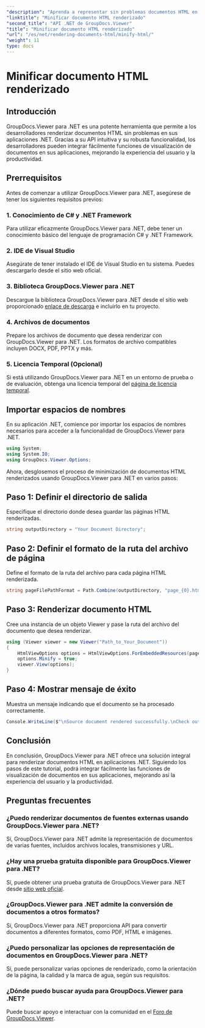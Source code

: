 ```yaml
---
"description": "Aprenda a representar sin problemas documentos HTML en aplicaciones .NET utilizando GroupDocs.Viewer para .NET."
"linktitle": "Minificar documento HTML renderizado"
"second_title": "API .NET de GroupDocs.Viewer"
"title": "Minificar documento HTML renderizado"
"url": "/es/net/rendering-documents-html/minify-html/"
"weight": 11
type: docs
---
```

# Minificar documento HTML renderizado

## Introducción
GroupDocs.Viewer para .NET es una potente herramienta que permite a los desarrolladores renderizar documentos HTML sin problemas en sus aplicaciones .NET. Gracias a su API intuitiva y su robusta funcionalidad, los desarrolladores pueden integrar fácilmente funciones de visualización de documentos en sus aplicaciones, mejorando la experiencia del usuario y la productividad.
## Prerrequisitos
Antes de comenzar a utilizar GroupDocs.Viewer para .NET, asegúrese de tener los siguientes requisitos previos:
### 1. Conocimiento de C# y .NET Framework
Para utilizar eficazmente GroupDocs.Viewer para .NET, debe tener un conocimiento básico del lenguaje de programación C# y .NET Framework.
### 2. IDE de Visual Studio
Asegúrate de tener instalado el IDE de Visual Studio en tu sistema. Puedes descargarlo desde el sitio web oficial.
### 3. Biblioteca GroupDocs.Viewer para .NET
Descargue la biblioteca GroupDocs.Viewer para .NET desde el sitio web proporcionado [enlace de descarga](https://releases.groupdocs.com/viewer/net/) e incluirlo en tu proyecto.
### 4. Archivos de documentos
Prepare los archivos de documento que desea renderizar con GroupDocs.Viewer para .NET. Los formatos de archivo compatibles incluyen DOCX, PDF, PPTX y más.
### 5. Licencia Temporal (Opcional)
Si está utilizando GroupDocs.Viewer para .NET en un entorno de prueba o de evaluación, obtenga una licencia temporal del [página de licencia temporal](https://purchase.groupdocs.com/temporary-license/).

## Importar espacios de nombres
En su aplicación .NET, comience por importar los espacios de nombres necesarios para acceder a la funcionalidad de GroupDocs.Viewer para .NET.
```csharp
using System;
using System.IO;
using GroupDocs.Viewer.Options;
```

Ahora, desglosemos el proceso de minimización de documentos HTML renderizados usando GroupDocs.Viewer para .NET en varios pasos:
## Paso 1: Definir el directorio de salida
Especifique el directorio donde desea guardar las páginas HTML renderizadas.
```csharp
string outputDirectory = "Your Document Directory";
```
## Paso 2: Definir el formato de la ruta del archivo de página
Define el formato de la ruta del archivo para cada página HTML renderizada.
```csharp
string pageFilePathFormat = Path.Combine(outputDirectory, "page_{0}.html");
```
## Paso 3: Renderizar documento HTML
Cree una instancia de un objeto Viewer y pase la ruta del archivo del documento que desea renderizar.
```csharp
using (Viewer viewer = new Viewer("Path_to_Your_Document"))
{
    HtmlViewOptions options = HtmlViewOptions.ForEmbeddedResources(pageFilePathFormat);
    options.Minify = true;
    viewer.View(options);
}
```
## Paso 4: Mostrar mensaje de éxito
Muestra un mensaje indicando que el documento se ha procesado correctamente.
```csharp
Console.WriteLine($"\nSource document rendered successfully.\nCheck output in {outputDirectory}.");
```

## Conclusión
En conclusión, GroupDocs.Viewer para .NET ofrece una solución integral para renderizar documentos HTML en aplicaciones .NET. Siguiendo los pasos de este tutorial, podrá integrar fácilmente las funciones de visualización de documentos en sus aplicaciones, mejorando así la experiencia del usuario y la productividad.
## Preguntas frecuentes
### ¿Puedo renderizar documentos de fuentes externas usando GroupDocs.Viewer para .NET?
Sí, GroupDocs.Viewer para .NET admite la representación de documentos de varias fuentes, incluidos archivos locales, transmisiones y URL.
### ¿Hay una prueba gratuita disponible para GroupDocs.Viewer para .NET?
Sí, puede obtener una prueba gratuita de GroupDocs.Viewer para .NET desde [sitio web oficial](https://releases.groupdocs.com/).
### ¿GroupDocs.Viewer para .NET admite la conversión de documentos a otros formatos?
Sí, GroupDocs.Viewer para .NET proporciona API para convertir documentos a diferentes formatos, como PDF, HTML e imágenes.
### ¿Puedo personalizar las opciones de representación de documentos en GroupDocs.Viewer para .NET?
Sí, puede personalizar varias opciones de renderizado, como la orientación de la página, la calidad y la marca de agua, según sus requisitos.
### ¿Dónde puedo buscar ayuda para GroupDocs.Viewer para .NET?
Puede buscar apoyo e interactuar con la comunidad en el [Foro de GroupDocs.Viewer](https://forum.groupdocs.com/c/viewer/9).